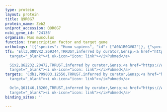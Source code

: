 ```yaml
---
type: protein
layout: protein
title: Q9R0G7
protein_name: Zeb2
uniprot_accession: Q9R0G7
ncbi_gene_id: '24136'
organism: Mus musculus
function: transcription factor and target gene
orthologs: '[{"species": "Homo sapiens", "id": ["A0A1B0GV02"]}, {"species": "Rattus norvegicus", "id": ["E9PTC3"]}]'
tfs: 'Ell3,Q80VR2,269344,TRRUST,inferred by curator,&ensp;<a href="https://www.ncbi.nlm.nih.gov/pubmed/?term=22768269%5Buid%5D+OR+29087512%5Buid%5D"
  target="_blank"><i uk-icon="icon: link"></i>Pubmed</a>

  Six2,Q62232,20472,TRRUST,inferred by curator,&ensp;<a href="https://www.ncbi.nlm.nih.gov/pubmed/?term=25348955%5Buid%5D+OR+29087512%5Buid%5D"
  target="_blank"><i uk-icon="icon: link"></i>Pubmed</a>'
targets: 'Cdh1,P09803,12550,TRRUST,inferred by curator,&ensp;<a href="https://www.ncbi.nlm.nih.gov/pubmed/?term=22775504%5Buid%5D+OR+12761851%5Buid%5D+OR+20682777%5Buid%5D+OR+12714599%5Buid%5D+OR+17615296%5Buid%5D+OR+17655524%5Buid%5D+OR+29087512%5Buid%5D"
  target="_blank"><i uk-icon="icon: link"></i>Pubmed</a>

  Ocln,Q61146,18260,TRRUST,inferred by curator,&ensp;<a href="https://www.ncbi.nlm.nih.gov/pubmed/?term=24573695%5Buid%5D+OR+29087512%5Buid%5D"
  target="_blank"><i uk-icon="icon: link"></i>Pubmed</a>'
binding_sites: ''

---
```

